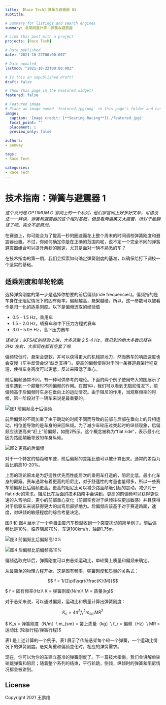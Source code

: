 ```yaml
---
title: 【Race Tech】弹簧与避震器 01
subtitle: 

# Summary for listings and search engines
summary: 悬架刚度计算：弹簧与避震器

# Link this post with a project
projects: [Race Tech]

# Date published
date: "2021-10-22T00:00:00Z"

# Date updated
lastmod: "2021-10-22T00:00:00Z"

# Is this an unpublished draft?
draft: false

# Show this page in the Featured widget?
featured: false

# Featured image
# Place an image named `featured.jpg/png` in this page's folder and customize its options here.
image:
  caption: 'Image credit: [**Soaring Racing**](./featured.jpg)'
  focal_point: ""
  placement: 1
  preview_only: false

authors:
- penway

tags:
- Race Tech

categories:
- Race Tech
---
```


# 技术指南：弹簧与避震器 1

*这个系列是 OPTIMUM G 官网上的一个系列，他们家官网上好多好文章，可惜没法一一拜读，弹簧和避震器的这个相对基础，但是看两遍英文太痛苦，所以干脆翻译了吧。完全不是原创。*

在赛道上，你可能会为了提高一秒的圈速而花上整个周末的时间调校弹簧刚度和避震器设置。不过，你如何确定你是在正确的范围内呢，说不定一个完全不同的弹簧避震器组合可以提升两秒的圈速，尤其是面对一辆不熟悉的车？

在技术指南的第一期，我们会探索如何确定弹簧刚度的基准，以确保给打下调校一个坚实的基础。

## 适乘刚度和单轮轮跳

选择弹簧刚度的第一步是选择你想要的前后偏频(ride frequencies)。偏频指的是车身在无阻尼情况下的固有频率。偏频越高，悬架越硬。所以，这一参数可以被看作是归一化的适乘刚度。以下是偏频选取的经验值

- 0.5 - 1.5 Hz，乘用车
- 1.5 - 2.0 Hz，轿赛车和中下压力方程式赛车
- 3.0 - 5.0+ Hz，高下压力赛车

*译者注：从FSAE的经验上讲，大多选取 2.5-4 Hz，我见到的绝大多数选择在 3Hz 左右，大家现在都有空套了嘛*

偏频较低时，悬架会更软，并可以获得更大的机械抓地力，然而赛车的响应速度也会变慢（车手反馈会说“缺乏支持”）。更高的偏频使得对于同一条赛道悬架行程变短，使得车身高度可以更低，反过来降低了重心。

前后偏频通常不同，有一种可供参考的理论。下面的两个例子使用夸大的图展示了当车遇到一个颠簸时不同偏频的作用。在图1中，我们可以看到无阻尼情况下，前偏频高于后偏频时车身在垂向上的运动情况。由于阻尼的作用，当观察频率的时候，第一阶段对于一辆车来说是最重要的。

![图1 前偏频高于后偏频](https://penway.cn/post/racetech/springdampers/01/1.jpg)

前后偏频的不同加重了由于跳动的时间不同而导致的前部与后部在垂向上的异相运动。相位差导致的是车身的来回纵倾。为了减少车轮压过突起时的纵倾现象，后偏频应该更高来“赶上”前偏频，如图2所示。这个概念被称为“flat ride”，表示最小化因为路面颠簸导致的车身纵倾。

![图2 更高的后偏频](https://penway.cn/post/racetech/springdampers/01/2.jpg)

对于一个特定的轴距和车速，前后偏频的差距比值可以被计算出来。通常的差距为后比前高10-20%。

上面的理论原本是为舒适性优先而性能居次的乘用车打造的，阻尼比低，最小化车身的颠簸。赛车通常有着更高的阻尼比，对于舒适性的考量也低得多，所以一些赛车前偏频比后偏频更高。更高的阻尼比可以减少路面颠簸引起的震动，减少对于flat ride的需求。阻尼比在后面的技术指南中会讲到。更高的前偏频可以获得更快速的入弯响应，更小的前部重心变化（前部空套对于纵倾往往更加敏感）并且获得对于后驱车来说获得更大的出弯后部抓地力。后偏频应该基于对于赛道路面，速度，对纵倾的敏感程度的综合考量决定。

图3 和 图4 展示了一个单自由度汽车模型收到一个突变扰动的简单例子。前后偏频比是10%，临界阻尼70%，车速100km/h，轴距1.75m。

![图3 前偏频比后偏频高10%](https://penway.cn/post/racetech/springdampers/01/3.jpg)

![图4 后偏频比前偏频高10%](https://penway.cn/post/racetech/springdampers/01/4.jpg)

偏频选取完毕后，弹簧刚度可以由悬架运动比，单轮簧上质量和偏频来确定。

从最简单的物理方程开始，这是固有频率，弹簧刚度和质量的关系式：

$$ f = 1/(2\pi)\sqrt{\frac{K}{M}}$$

$ f = 固有频率(Hz)\\
K = 弹簧刚度(N/m)\\
M = 质量(kg)$

对于悬架来说，可以通过偏频，运动比和质量计算出弹簧刚度：

$$ K_s = 4 \pi^2 f_r^2 m_{sm} {MR}^2$$

$ K_s = 弹簧刚度（N/m）\\
m_{sm} = 簧上质量（kg）\\
f_r = 偏频（Hz）\\
MR = 运动比 (轮胎行程/弹簧行程)$

表1 是上述计算的一个例子。表1 展示了传统悬架每个轮一个弹簧，一个运动比情况下的弹簧刚度。悬架角重和偏频变化时，相应的弹簧需求。

现在，你可以为你的车建立基准的弹簧刚度了。下一篇技术指南，我们会讲解单轮轮跳弹簧和阻尼；随着整个系列的结束，平行轮跳，侧倾，纵倾时的弹簧和阻尼情况都会被讲到。

## License

Copyright 2021 王鹏维